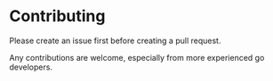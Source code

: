 # Contributing

Please create an issue first before creating a pull request.

Any contributions are welcome, especially from more experienced go developers.
